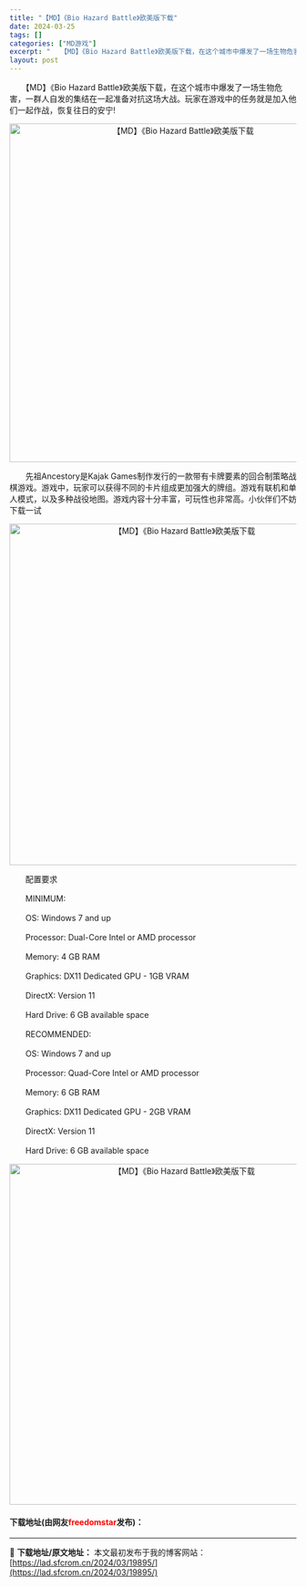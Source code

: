 ```yaml
---
title: "【MD】《Bio Hazard Battle》欧美版下载"
date: 2024-03-25
tags: []
categories: ["MD游戏"]
excerpt: "　　【MD】《Bio Hazard Battle》欧美版下载，在这个城市中爆发了一场生物危害，一群人自发的集结在一起准备对抗这场大战。玩家在游戏中的任务就是加入他们一起作战，恢复往日的安宁! 　　先祖Ancestory是Kajak Games制作发行的一款带有卡牌要素的回合制策略战棋游戏。游戏中，玩&hellip;"
layout: post
---
```


 <p>　　【MD】《Bio Hazard Battle》欧美版下载，在这个城市中爆发了一场生物危害，一群人自发的集结在一起准备对抗这场大战。玩家在游戏中的任务就是加入他们一起作战，恢复往日的安宁!</p> <p align="center"><img align="" border="0" src="https://lad.sfcrom.cn/wp-content/uploads/2024/03/20240325_6601075580be6.png" width="594" alt="【MD】《Bio Hazard Battle》欧美版下载" /></p> <p>　　先祖Ancestory是Kajak Games制作发行的一款带有卡牌要素的回合制策略战棋游戏。游戏中，玩家可以获得不同的卡片组成更加强大的牌组。游戏有联机和单人模式，以及多种战役地图。游戏内容十分丰富，可玩性也非常高。小伙伴们不妨下载一试</p> <p align="center"><img align="" border="0" src="https://lad.sfcrom.cn/wp-content/uploads/2024/03/20240325_660107562c57e.png" width="599" alt="【MD】《Bio Hazard Battle》欧美版下载" /></p> <p>　　配置要求</p> <p>　　MINIMUM:</p> <p>　　OS: Windows 7 and up</p> <p>　　Processor: Dual-Core Intel or AMD processor</p> <p>　　Memory: 4 GB RAM</p> <p>　　Graphics: DX11 Dedicated GPU - 1GB VRAM</p> <p>　　DirectX: Version 11</p> <p>　　Hard Drive: 6 GB available space</p> <p>　　RECOMMENDED:</p> <p>　　OS: Windows 7 and up</p> <p>　　Processor: Quad-Core Intel or AMD processor</p> <p>　　Memory: 6 GB RAM</p> <p>　　Graphics: DX11 Dedicated GPU - 2GB VRAM</p> <p>　　DirectX: Version 11</p> <p>　　Hard Drive: 6 GB available space</p> <p align="center"><img align="" border="0" src="https://lad.sfcrom.cn/wp-content/uploads/2024/03/20240325_66010756cc572.png" width="598" alt="【MD】《Bio Hazard Battle》欧美版下载" /></p> <p><h4>下载地址(由网友<font color="red">freedomstar</font>发布)：</h4></p> 

---
📖 **下载地址/原文地址：** 本文最初发布于我的博客网站：[https://lad.sfcrom.cn/2024/03/19895/](https://lad.sfcrom.cn/2024/03/19895/)
